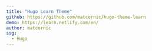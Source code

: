 ```yaml
---
title: "Hugo Learn Theme"
github: https://github.com/matcornic/hugo-theme-learn
demo: https://learn.netlify.com/en/
author: matcornic
ssg:
  - Hugo
---
```

